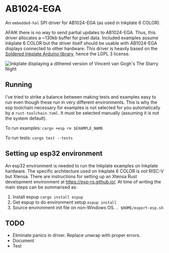 # AB1024-EGA

An `embedded-hal` SPI driver for AB1024-EGA (as used in Inkplate 6 COLOR).

AFAIK there is no way to send partial updates to AB1024-EGA.  Thus, this driver
allocates a ~130kb buffer for pixel data. Included examples assume Inkplate 6
COLOR but the driver itself should be usable with AB1024-EGA displays connected
to other hardware.  This driver is heavily based on the [Soldered Inkplate
Arduino
library](https://github.com/SolderedElectronics/Inkplate-Arduino-library),
hence the LGPL 3 license.

![Inkplate displaying a dithered version of Vincent van Gogh's The Starry
Night][image-photo]

## Running

I've tried to strike a balance between making tests and examples easy to run
even though these run in very different environments. This is why the esp
toolchain necessary for examples is not selected for you automatically by a
`rust-toolchain.toml`.  It must be selected manually (assuming it is not the
system default).

To run examples:
`cargo +esp re $EXAMPLE_NAME`

To run tests:
`cargo test --tests`

## Setting up esp32 environment

An esp32 environment is needed to run the Inkplate examples on Inkplate
hardware.  The specific architecture used on Inkplate 6 COLOR is _not_ RISC-V
but Xtensa.  There are instructions for setting up an Xtensa Rust development
environment at <https://esp-rs.github.io/>.  At time of writing the main steps
can be summarised as:

1. Install espup `cargo install espup`
2. Get espup to do environment setup `espup install`
3. Source environment init file on non-Windows OS. `. $HOME/export-esp.sh`

## TODO
- Eliminate panics in driver.  Replace unwrap with proper errors.
- Document
- Test

[image-photo]: examples/image_photo.jpg
